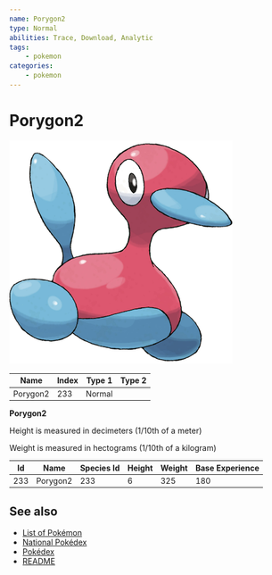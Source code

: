 ```yaml
---
name: Porygon2
type: Normal
abilities: Trace, Download, Analytic
tags:
    - pokemon
categories:
    - pokemon
---
```


# Porygon2


![Porygon2](images/233.png)

| **Name** | **Index** | **Type 1** | **Type 2** |
|----|----|----|----|
| Porygon2 | 233 | Normal  |  |

**Porygon2** 


Height is measured in decimeters (1/10th of a meter)

Weight is measured in hectograms (1/10th of a kilogram)

| **Id** | **Name** | **Species Id** | **Height** | **Weight** | **Base Experience** |
|--------|----------|----------------|------------|------------|---------------------|
| 233 | Porygon2 | 233 | 6 | 325 | 180 |


## See also

- [List of Pokémon](../pokemon.md)
- [National Pokédex](../national_pokedex.md)
- [Pokédex](../pokedex.md)
- [README](../README.md)
